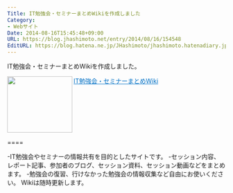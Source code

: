 ```yaml
---
Title: IT勉強会・セミナーまとめWikiを作成しました
Category:
- Webサイト
Date: 2014-08-16T15:45:48+09:00
URL: https://blog.jhashimoto.net/entry/2014/08/16/154548
EditURL: https://blog.hatena.ne.jp/JHashimoto/jhashimoto.hatenadiary.jp/atom/entry/12921228815730360887
---
```


IT勉強会・セミナーまとめWikiを作成しました。

<a href="http://itstudy.info/index.php?title=%E3%83%A1%E3%82%A4%E3%83%B3%E3%83%9A%E3%83%BC%E3%82%B8" target="_blank"><img class="alignleft" align="left" border="0" src="http://capture.heartrails.com/150x130/shadow?http://itstudy.info/index.php?title=%E3%83%A1%E3%82%A4%E3%83%B3%E3%83%9A%E3%83%BC%E3%82%B8" alt="" width="150" height="130" /></a><a style="color:#0070C5;" href="http://itstudy.info/index.php?title=%E3%83%A1%E3%82%A4%E3%83%B3%E3%83%9A%E3%83%BC%E3%82%B8" target="_blank">IT勉強会・セミナーまとめWiki</a><a href="http://b.hatena.ne.jp/entry/http://itstudy.info/index.php?title=%E3%83%A1%E3%82%A4%E3%83%B3%E3%83%9A%E3%83%BC%E3%82%B8" target="_blank"><img border="0" src="http://b.hatena.ne.jp/entry/image/http://itstudy.info/index.php?title=%E3%83%A1%E3%82%A4%E3%83%B3%E3%83%9A%E3%83%BC%E3%82%B8" alt="" /></a><br style="clear:both;" />

====

-IT勉強会やセミナーの情報共有を目的としたサイトです。
-セッション内容、レポート記事、参加者のブログ、セッション資料、セッション動画などをまとめます。
-勉強会の復習、行けなかった勉強会の情報収集など自由にお使いください。
Wikiは随時更新します。
